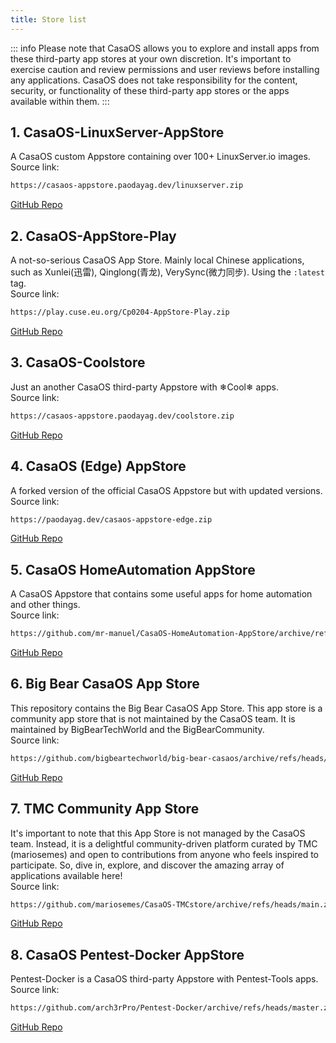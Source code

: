 ```yaml
---
title: Store list
---
```


::: info
Please note that CasaOS allows you to explore and install apps from these third-party app stores at your own discretion. It's important to exercise caution and review permissions and user reviews before installing any applications. CasaOS does not take responsibility for the content, security, or functionality of these third-party app stores or the apps available within them.
:::

## 1. CasaOS-LinuxServer-AppStore

A CasaOS custom Appstore containing over 100+ LinuxServer.io images.  
Source link:

``` bash
https://casaos-appstore.paodayag.dev/linuxserver.zip
```

[GitHub Repo](https://github.com/WisdomSky/CasaOS-LinuxServer-AppStore)

## 2. CasaOS-AppStore-Play

A not-so-serious CasaOS App Store. Mainly local Chinese applications, such as Xunlei(迅雷), Qinglong(青龙), VerySync(微力同步). Using the `:latest` tag.  
Source link:

``` bash
https://play.cuse.eu.org/Cp0204-AppStore-Play.zip
```
[GitHub Repo](https://github.com/Cp0204/CasaOS-AppStore-Play)

## 3. CasaOS-Coolstore

Just an another CasaOS third-party Appstore with ❄Cool❄ apps.  
Source link:

``` bash
https://casaos-appstore.paodayag.dev/coolstore.zip
```
[GitHub Repo](https://github.com/WisdomSky/CasaOS-Coolstore)

## 4. CasaOS (Edge) AppStore

 A forked version of the official CasaOS Appstore but with updated versions.  
Source link:

``` bash
https://paodayag.dev/casaos-appstore-edge.zip
```
[GitHub Repo](https://github.com/WisdomSky/CasaOS-AppStore-Edge)

## 5. CasaOS HomeAutomation AppStore

 A CasaOS Appstore that contains some useful apps for home automation and other things.  
Source link:

``` bash
https://github.com/mr-manuel/CasaOS-HomeAutomation-AppStore/archive/refs/tags/latest.zip
```
[GitHub Repo](https://github.com/mr-manuel/CasaOS-HomeAutomation-AppStore)

## 6. Big Bear CasaOS App Store

 This repository contains the Big Bear CasaOS App Store. This app store is a community app store that is not maintained by the CasaOS team. It is maintained by BigBearTechWorld and the BigBearCommunity.  
Source link:

``` bash
https://github.com/bigbeartechworld/big-bear-casaos/archive/refs/heads/master.zip
```
[GitHub Repo](https://github.com/bigbeartechworld/big-bear-casaos)

## 7. TMC Community App Store

 It's important to note that this App Store is not managed by the CasaOS team. Instead, it is a delightful community-driven platform curated by TMC (mariosemes) and open to contributions from anyone who feels inspired to participate. So, dive in, explore, and discover the amazing array of applications available here!  
Source link:

``` bash
https://github.com/mariosemes/CasaOS-TMCstore/archive/refs/heads/main.zip
```
[GitHub Repo](https://github.com/mariosemes/CasaOS-TMCstore)

## 8. CasaOS Pentest-Docker AppStore

Pentest-Docker is a CasaOS third-party Appstore with Pentest-Tools apps.  
Source link:

``` bash
https://github.com/arch3rPro/Pentest-Docker/archive/refs/heads/master.zip
```
[GitHub Repo](https://github.com/arch3rPro/Pentest-Docker)
